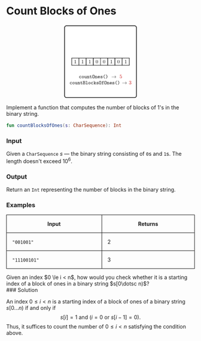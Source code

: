 <style>
.samples th, .samples td {
    border: 1px solid black;
    border-collapse: collapse;
    padding: 15px;
    width: 300px;
    /*max-width: 100%;*/
    /*text-align: center;*/
    /*alignment: center;*/
}

.sample th, .sample td {
    border: 1px solid black;
    padding: 15px;
    width: 300px;
    /*max-width: 100%;*/
    /*text-align: center;*/
    /*alignment: center;*/
}

.sample td {
    border-top: none;
    border-bottom: none;
}

.sample table {
    border-collapse: collapse;
    border: 1px solid black;
}

.logo {
    display: flex;
    justify-content: center;
}

.logo img {
    width: 200px;
    align: center;
}

.code span {
    line-height: 22px;
}
</style>

# Count Blocks of Ones

<div class="logo">
    <img src="../../images/count_blocks_of_ones_logo.png">
</div>

Implement a function that computes the number of blocks of 1's in the binary string.

```Kotlin
fun countBlocksOfOnes(s: CharSequence): Int
```

### Input

Given a `CharSequence` $s$ — the binary string consisting of `0`s and `1`s. The length doesn't exceed $10^6$.

### Output

Return an `Int` representing the number of blocks in the binary string.

### Examples

<div class="samples">

| Input        | Returns |
|--------------|---------|
| `"001001"`   | 2       |
| `"11100101"` | 3       |

</div>

<div class="Hint">
Given an index $0 \le i < n$, how would you check whether it is a starting
index of a block of ones in a binary string $s[0\dotsc n)$?
</div>

<div class="hint">
### Solution

An index $0 \le i < n$
is a starting index of a block of ones
of a binary string $s[0\dotsc n)$ if and only if
$$s[i]=1 \text{ and } (i=0 \text{ or } s[i-1]=0).$$
Thus, it suffices to count the number of $0 \le i < n$
satisfying the condition above.
</div>